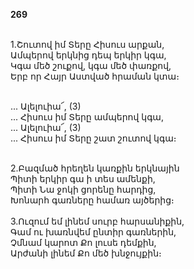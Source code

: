**269**

\
1.Շուտով իմ Տերը Հիսուս արքան,\
Ամպերով երկնից դեպ երկիր կգա,\
Կգա մեծ շուքով, կգա մեծ փառքով,\
Երբ որ Հայր Աստված հրաման կտա։

\
 ... Ալելուիա՜, (3)\
 ... Հիսուս իմ Տերը ամպերով կգա,\
 ... Ալելուիա՜, (3)\
 ... Հիսուս իմ Տերը շատ շուտով կգա։

\
2.Բազմած հրեղեն կառքին երկնային\
Պիտի երկիր գա ի տես ամենքի,\
Պիտի Նա ջոկի ցորենը հարդից,\
Խոնարհ գառները համառ այծերից։\
\
3.Ուզում եմ լինեմ սուրբ հարսանիքին,\
Գամ ու խառնվեմ ընտիր գառներին,\
Չմնամ կարոտ Քո լուսե դեմքին,\
Արժանի լինեմ Քո մեծ խնջույքին։
